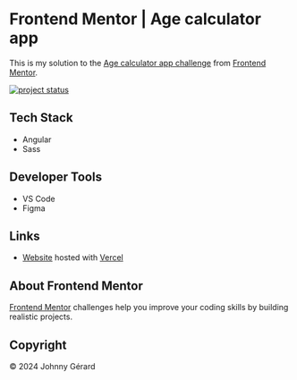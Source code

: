 # Frontend Mentor | Age calculator app
This is my solution to the [Age calculator app challenge](https://www.frontendmentor.io/challenges/age-calculator-app-dF9DFFpj-Q) from [Frontend Mentor](https://www.frontendmentor.io/).

[![project status](https://img.shields.io/badge/status-work%20in%20progress-red?style=for-the-badge)](https://fem-age-calculator-app-jgerard.vercel.app)

## Tech Stack
 - Angular
 - Sass

## Developer Tools
 - VS Code
 - Figma

## Links
 - [Website](https://fem-age-calculator-app-jgerard.vercel.app) hosted with [Vercel](https://vercel.com/)
 <!-- - [Solution]() -->

<!-- ## Screenshots
### Desktop
![desktop screenshot](screenshots/desktop.webp)
### Tablet
![tablet screenshot](screenshots/tablet.webp)
### Mobile
![mobile screenshot](screenshots/mobile.webp) -->

## About Frontend Mentor
[Frontend Mentor](https://www.frontendmentor.io/) challenges help you improve your coding skills by building realistic projects.

## Copyright
© 2024 Johnny Gérard
